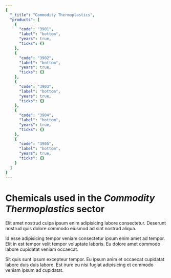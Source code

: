 ```yaml
---
{
  "_title": "Commodity Thermoplastics",
  "products": [
    {
      "code": "3901",
      "label": "bottom",
      "years": true,
      "ticks": {}
    },
    {
      "code": "3902",
      "label": "bottom",
      "years": true,
      "ticks": {}
    },
    {
      "code": "3903",
      "label": "bottom",
      "years": true,
      "ticks": {}
    },
    {
      "code": "3904",
      "label": "bottom",
      "years": true,
      "ticks": {}
    },
    {
      "code": "3905",
      "label": "bottom",
      "years": true,
      "ticks": {}
    }
  ]
}
---
```


# Chemicals used in the _Commodity Thermoplastics_ sector

Elit amet nostrud culpa ipsum enim adipisicing labore consectetur. Deserunt nostrud quis dolore commodo eiusmod ad sint nostrud aliqua.

Id esse adipisicing tempor veniam consectetur ipsum enim amet ad tempor. Elit in est tempor velit tempor voluptate laboris. Eu dolore amet commodo labore cupidatat veniam occaecat.

Sit quis sunt ipsum excepteur tempor. Eu ipsum anim et occaecat cupidatat labore duis duis labore. Est irure eu nisi fugiat adipisicing et commodo veniam ipsum ad cupidatat.